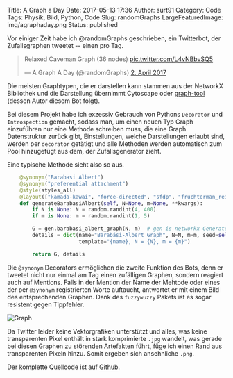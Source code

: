 Title: A Graph a Day
Date: 2017-05-13 17:36
Author: surt91
Category: Code
Tags: Physik, Bild, Python, Code
Slug: randomGraphs
LargeFeaturedImage: img/agraphaday.png
Status: published

Vor einiger Zeit habe ich @randomGraphs geschrieben, ein Twitterbot,
der Zufallsgraphen tweetet -- einen pro Tag.

<blockquote class="twitter-tweet" data-lang="de"><p lang="en" dir="ltr">Relaxed Caveman Graph (36 nodes) <a href="https://t.co/L4vNBbvSQ5">pic.twitter.com/L4vNBbvSQ5</a></p>&mdash; A Graph A Day (@randomGraphs) <a href="https://twitter.com/randomGraphs/status/848499540361703428">2. April 2017</a></blockquote>
<script async src="//platform.twitter.com/widgets.js" charset="utf-8"></script>

Die meisten Graphtypen, die er darstellen kann stammen aus der NetworkX
Bibliothek und die Darstellung übernimmt Cytoscape oder
[graph-tool](https://graph-tool.skewed.de/) (dessen Autor diesem Bot folgt).

Bei diesem Projekt habe ich exzessiv Gebrauch von Pythons `Decorator` und
`Introspection` gemacht, sodass man, um einen neuen Typ Graph einzuführen
nur eine Methode schreiben muss, die eine Graph Datenstruktur zurück gibt,
Einstellungen, welche Darstellungen erlaubt sind, werden per `decorator`
getätigt und alle Methoden werden automatisch zum Pool hinzugefügt aus dem,
der Zufallsgenerator zieht.

Eine typische Methode sieht also so aus.

```python
    @synonym("Barabasi Albert")
    @synonym("preferential attachment")
    @style(styles_all)
    @layout(["kamada-kawai", "force-directed", "sfdp", "fruchterman_reingold", "arf", "radial_tree"])
    def generateBarabasiAlbert(self, N=None, m=None, **kwargs):
        if N is None: N = random.randint(4, 400)
        if m is None: m = random.randint(1, 5)

        G = gen.barabasi_albert_graph(N, m)  # gen is networkx Generator
        details = dict(name="Barabási-Albert Graph", N=N, m=m, seed=self.seed,
                       template="{name}, N = {N}, m = {m}")

        return G, details
```

Die `@synonym` Decorators ermöglichen die zweite Funktion des Bots, denn
er tweetet nicht nur einmal am Tag einen zufälligen Graphen, sondern reagiert
auch auf Mentions. Falls in der Mention der Name der Mehtode oder eines der
per `@synonym` registrierten Worte auftaucht, antwortet er mit einem Bild des
entsprechenden Graphen. Dank des `fuzzywuzzy` Pakets ist es sogar resistent
gegen Tippfehler.

![Graph]({filename}/img/agraphaday.svg)

Da Twitter leider keine Vektorgrafiken unterstützt und alles, was keine
transparenten Pixel enthält in stark komprimierte `.jpg` wandelt, was gerade
bei diesen Graphen zu störenden Artefakten führt, füge ich einen Rand aus
transparenten Pixeln hinzu. Somit ergeben sich ansehnliche `.png`.

Der komplette Quellcode ist auf [Github](https://github.com/surt91/AGraphADay).
